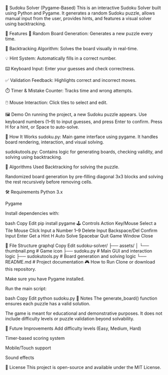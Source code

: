 🧩 Sudoku Solver (Pygame-Based)
This is an interactive Sudoku Solver built using Python and Pygame. It generates a random Sudoku puzzle, allows manual input from the user, provides hints, and features a visual solver using backtracking.

🚀 Features
🎲 Random Board Generation: Generates a new puzzle every time.

🧠 Backtracking Algorithm: Solves the board visually in real-time.

💡 Hint System: Automatically fills in a correct number.

⌨️ Keyboard Input: Enter your guesses and check correctness.

✅ Validation Feedback: Highlights correct and incorrect moves.

⏱️ Timer & Mistake Counter: Tracks time and wrong attempts.

🖱️ Mouse Interaction: Click tiles to select and edit.

🖼️ Demo
On running the project, a new Sudoku puzzle appears. Use keyboard numbers (1–9) to input guesses, and press Enter to confirm. Press H for a hint, or Space to auto-solve.

🧩 How It Works
sudoku.py: Main game interface using pygame. It handles board rendering, interaction, and visual solving.

sudokutools.py: Contains logic for generating boards, checking validity, and solving using backtracking.

🧪 Algorithms Used
Backtracking for solving the puzzle.

Randomized board generation by pre-filling diagonal 3x3 blocks and solving the rest recursively before removing cells.

🛠️ Requirements
Python 3.x

Pygame

Install dependencies with:

bash
Copy
Edit
pip install pygame
🕹️ Controls
Action	Key/Mouse
Select a Tile	Mouse Click
Input a Number	1–9
Delete Input	Backspace/Del
Confirm Input	Enter
Get a Hint	H
Auto Solve	Spacebar
Quit Game	Window Close

📂 File Structure
graphql
Copy
Edit
sudoku-solver/
├── assets/
│   └── thumbnail.png         # Game icon
├── sudoku.py                 # Main GUI and interaction logic
├── sudokutools.py            # Board generation and solving logic
└── README.md                 # Project documentation
🎮 How to Run
Clone or download this repository.

Make sure you have Pygame installed.

Run the main script:

bash
Copy
Edit
python sudoku.py
📌 Notes
The generate_board() function ensures each puzzle has a valid solution.

The game is meant for educational and demonstrative purposes. It does not include difficulty levels or puzzle validation beyond solvability.

🤖 Future Improvements
Add difficulty levels (Easy, Medium, Hard)

Timer-based scoring system

Mobile/Touch support

Sound effects

📜 License
This project is open-source and available under the MIT License.
